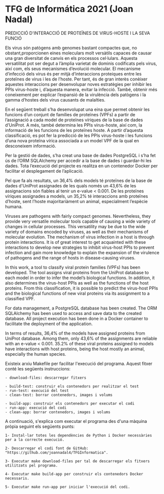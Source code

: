 # TFG de Informática 2021 (Joan Nadal)

PREDICCIÓ D'INTERACCIÓ DE PROTEÏNES DE VIRUS-HOSTE I LA SEVA FUNCIÓ

Els virus són patògens amb genomes bastant compactes que, no obstant,proporcionen eines moleculars molt versàtils capaces de causar una gran diversitat de canvis en els processos cel·lulars. Aquesta versatilitat pot ser degut a l’àmplia varietat de dominis codificats pels virus, així com, els seus mecanismes d’evolució molecular. El mecanisme d’infecció dels virus és per mitjà d’interaccions proteiques entre les proteïnes de virus i les de l’hoste. Per tant, és de gran interès conèixer aquestes interaccions per desenvolupar noves estratègies per inhibir les PPIs virus-hoste i, d’aquesta manera, evitar la infecció. També, obtenir més coneixement per explicar l’expansió de la virulència dels patògens i la gamma d’hostes dels virus causants de malalties.

En el següent treball s’ha desenvolupat una eina que permet obtenir les funcions d’un conjunt de famílies de proteïnes (VPFs) a partir de l’assignació a cada model de proteïnes víriques de la base de dades d’UniProt. A més, també determina les PPIs virus-hoste, així com, la informació de les funcions de les proteïnes hoste. A partir d’aquesta classificació, es pot fer la predicció de les PPIs virus-hoste i les funcions d’una nova proteïna vírica associada a un model VPF de la qual en desconeixem informació.

Per la gestió de dades, s’ha creat una base de dades PostgreSQL i s’ha fet ús de l’ORM SQLAlchemy per accedir a la base de dades i guardar-hi les dades. Tota l’execució del projecte es realitza en un contenedor Docker per facilitar el desplegament de l’aplicació.

Pel que fa als resultats, un 36,4% dels models té proteïnes de la base de dades d'UniProt assignades de les quals només un 43,6% de les assignacions són fiables al tenir un e-value < 0.001. De les proteïnes víriques assignades a models, un 35,2% té interaccions amb proteïnes d’hoste, sent l’hoste majoritariàment un animal, especialment l’espècie humana.



Viruses are pathogens with fairly compact genomes. Nevertheless, they provide very versatile molecular tools capable of causing a wide variety of changes in cellular processes. This versatility may be due to the wide variety of domains encoded by viruses, as well as their mechanisms of molecular evolution. The mechanism of virus infection in a host is through protein interactions. It is of great interest to get acquainted with these interactions to develop new strategies to inhibit virus-host PPIs to prevent infection and gain more knowledge to explain the expansion of the virulence of pathogens and the range of hosts in disease-causing viruses.

In this work, a tool to classify viral protein families (VPFs) has been developed. The tool assigns viral proteins from the UniProt database to each model in order  to infer the model’s biological functions. In addition, it also determines the virus-host PPIs as well as the functions of the host proteins. From this classification, it is possible to predict the virus-host PPIs and the biological functions of new viral proteins via its assignment to a classified VPF.

For data management, a PostgreSQL database has been created. The ORM SQLAlchemy has been used to access and save data to the created database. All project execution has been done in a Docker container to facilitate the deployment of the application.

In terms of results, 36,4% of the models have assigned proteins from UniProt database. Among them, only 43,6% of the assignments are reliable with an e-value < 0.001. 35.2% of these viral proteins assigned to models have interactions with host proteins, being the host mostly an animal, especially the human species.



Existeix arxiu Makefile per facilitar l'execució del programa. Aquest fitxer conté les següents instruccions:

	- download-files: descarregar fitxers

	- build-test: construir els contenedors per realitzar el test
	- run-test: execució del test
	- clean-test: borrar contenedors, images i volums

	- build-app: construir els contenedors per executar el codi
	- run-app: execució del codi
	- clean-app: borrar contenedors, images i volums



A continuació, s'explica com executar el programa des d'una màquina pròpia seguint els següents punts:

	1- Instal·lar totes les dependències de Python i Docker necessàries per a la correcte execució.

	2- Descarregar el codi font de GitHub: "https://github.com/joannadal4/TFGInformatica".

	3- Executar make download-files per tal de descarregar els fitxers utilitzats pel programa.

	4- Executar make build-app per construir els contenedors Docker necessaris.

	5- Executar make run-app per iniciar l'execució del codi.
